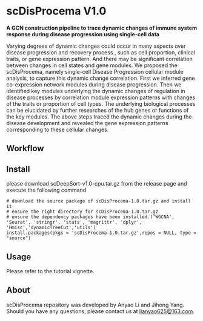 # scDisProcema V1.0
  __A GCN construction pipeline to trace dynamic changes of immune system response during disease progression using single-cell data__

Varying degrees of dynamic changes could occur in many aspects over disease progression and recovery process , such as cell proportion, clinical traits, or gene expression pattern. And there may be significant correlation between changes in cell states and gene modules. We proposed the scDisProcema, namely single-cell Disease Progression cellular module analysis, to capture this dynamic change correlation. First we inferred gene co-expression network modules during disease progression. Then we identified key modules underlying the dynamic changes of regulation in disease processes by correlation module expression patterns with changes of the traits or proportion of cell types. The underlying biological processes can be elucidated by further researches of the hub genes or functions of the key modules. The above steps traced the dynamic changes during the disease development and revealed the gene expression patterns corresponding to these cellular changes.

## Workflow

## Install
  please download scDeepSort-v1.0-cpu.tar.gz from the release page and execute the following command
  
    # download the source package of scDisProcema-1.0.tar.gz and install it
    # ensure the right directory for scDisProcema-1.0.tar.gz
    # ensure the dependency packages have been installed.('WGCNA', 'Seurat', 'stringr', 'stats', 'magrittr', 'dplyr', 'Hmisc','dynamicTreeCut','utils')
    install.packages(pkgs = 'scDisProcema-1.0.tar.gz',repos = NULL, type = "source")
  
## Usage
Please refer to the tutorial vignette.

## About
scDisProcema repository was developed by Anyao Li and Jihong Yang. Should you have any questions, please contact us at lianyao625@163.com.
